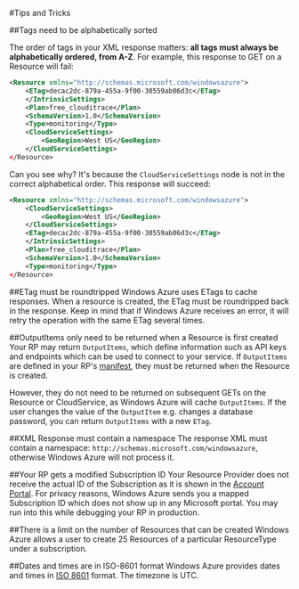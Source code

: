#Tips and Tricks


##Tags need to be alphabetically sorted

The order of tags in your XML response matters: **all tags must always be alphabetically ordered, from A-Z**. For example, this response to GET on a Resource will fail:

```xml
<Resource xmlns="http://schemas.microsoft.com/windowsazure">
	<ETag>decac2dc-879a-455a-9f00-30559ab06d3c</ETag>
	</IntrinsicSettings>
	<Plan>free_clouditrace</Plan>
	<SchemaVersion>1.0</SchemaVersion>
	<Type>monitoring</Type>
	<CloudServiceSettings>
		<GeoRegion>West US</GeoRegion>
	</CloudServiceSettings>
</Resource>
```
Can you see why? It's because the `CloudServiceSettings` node is not in the correct alphabetical order. This response will succeed:

```xml
<Resource xmlns="http://schemas.microsoft.com/windowsazure">
	<CloudServiceSettings>
		<GeoRegion>West US</GeoRegion>
	</CloudServiceSettings>
	<ETag>decac2dc-879a-455a-9f00-30559ab06d3c</ETag>
	</IntrinsicSettings>
	<Plan>free_clouditrace</Plan>
	<SchemaVersion>1.0</SchemaVersion>
	<Type>monitoring</Type>
</Resource>
```

##ETag must be roundtripped
Windows Azure uses ETags to cache responses. When a resource is created, the ETag must be roundripped back in the response. Keep in mind that if Windows Azure receives an error, it will retry the operation with the same ETag several times.

##OutputItems only need to be returned when a Resource is first created
Your RP may return `OutputItems`, which define information such as API keys and endpoints which can be used to connect to your service. If `OutputItems` are defined in your RP's [manifest](https://github.com/WindowsAzure/azure-resource-provider-sdk/tree/master/docs/concepts.md), they must be returned when the Resource is created.

However, they do not need to be returned on subsequent GETs on the Resource or CloudService, as Windows Azure will cache `OutputItems`. If the user changes the value of the `OutputItem` e.g. changes a database password, you can return `OutputItems` with a new `ETag`. 


##XML Response must contain a namespace
The response XML must contain a namespace: `http://schemas.microsoft.com/windowsazure`, otherwise Windows Azure will not process it.

##Your RP gets a modified Subscription ID
Your Resource Provider does not receive the actual ID of the Subscription as it is shown in the [Account Portal](https://account.windowsazure.com). For privacy reasons, Windows Azure sends you a mapped Subscription ID which does not show up in any Microsoft portal. You may run into this while debugging your RP in production.

##There is a limit on the number of Resources that can be created
Windows Azure allows a user to create 25 Resources of a particular ResourceType under a subscription.

##Dates and times are in ISO-8601 format
Windows Azure provides dates and times in [ISO 8601](http://en.wikipedia.org/wiki/ISO_8601) format. The timezone is UTC.
